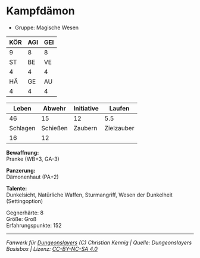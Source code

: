 # Kampfdämon  
- Gruppe: Magische Wesen  

| KÖR | AGI | GEI |  
| --- | --- | --- |  
| 9   | 8   | 8   |
| ST  | BE  | VE  |  
| 4   | 4   | 4   |
| HÄ  | GE  | AU  |  
| 4   | 4   | 4   |


| Leben    | Abwehr   | Initiative | Laufen     |
| -------- | -------- | ---------- | ---------- |
| 46       | 15       | 12         | 5.5        |
| Schlagen | Schießen | Zaubern    | Zielzauber |
| 16       | 12       |            |            |

**Bewaffnung:**  
Pranke (WB+3, GA-3)

**Panzerung:**  
Dämonenhaut (PA+2)

**Talente:**  
Dunkelsicht, Natürliche Waffen, Sturmangriff, Wesen der Dunkelheit (Settingoption)

Gegnerhärte: 8  
Größe: Groß  
Erfahrungspunkte: 152  



___
*Fanwerk für [Dungeonslayers](https://www.dungeonslayers.net/) (C) Christian Kennig | Quelle: Dungeonslayers Basisbox | Lizenz: [CC-BY-NC-SA 4.0](https://creativecommons.org/licenses/by-nc-sa/4.0/deed.de)*
